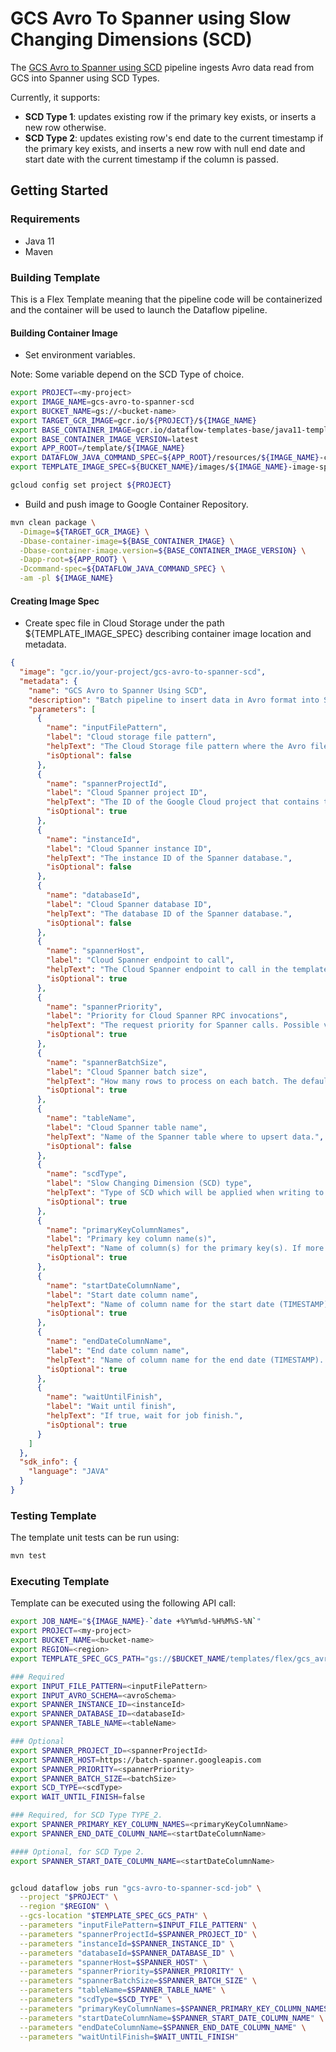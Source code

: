 # GCS Avro To Spanner using Slow Changing Dimensions (SCD)

The [GCS Avro to Spanner using SCD](src/main/java/com/google/cloud/teleport/v2/spanner/AvroToSpannerScd.java) pipeline
ingests Avro data read from GCS into Spanner using SCD Types.

Currently, it supports:

* **SCD Type 1**: updates existing row if the primary key exists, or inserts a new row otherwise.
* **SCD Type 2**: updates existing row's end date to the current timestamp if the primary key exists, and inserts a new row with null end date and start date with the current timestamp if the column is passed.

## Getting Started

### Requirements

* Java 11
* Maven

### Building Template

This is a Flex Template meaning that the pipeline code will be containerized and the container will be
used to launch the Dataflow pipeline.

#### Building Container Image

* Set environment variables.

Note: Some variable depend on the SCD Type of choice.

```sh
export PROJECT=<my-project>
export IMAGE_NAME=gcs-avro-to-spanner-scd
export BUCKET_NAME=gs://<bucket-name>
export TARGET_GCR_IMAGE=gcr.io/${PROJECT}/${IMAGE_NAME}
export BASE_CONTAINER_IMAGE=gcr.io/dataflow-templates-base/java11-template-launcher-base
export BASE_CONTAINER_IMAGE_VERSION=latest
export APP_ROOT=/template/${IMAGE_NAME}
export DATAFLOW_JAVA_COMMAND_SPEC=${APP_ROOT}/resources/${IMAGE_NAME}-command-spec.json
export TEMPLATE_IMAGE_SPEC=${BUCKET_NAME}/images/${IMAGE_NAME}-image-spec.json

gcloud config set project ${PROJECT}
```

* Build and push image to Google Container Repository.

```sh
mvn clean package \
  -Dimage=${TARGET_GCR_IMAGE} \
  -Dbase-container-image=${BASE_CONTAINER_IMAGE} \
  -Dbase-container-image.version=${BASE_CONTAINER_IMAGE_VERSION} \
  -Dapp-root=${APP_ROOT} \
  -Dcommand-spec=${DATAFLOW_JAVA_COMMAND_SPEC} \
  -am -pl ${IMAGE_NAME}
```

#### Creating Image Spec

* Create spec file in Cloud Storage under the path ${TEMPLATE_IMAGE_SPEC} describing container image location and metadata.

```json
{
  "image": "gcr.io/your-project/gcs-avro-to-spanner-scd",
  "metadata": {
    "name": "GCS Avro to Spanner Using SCD",
    "description": "Batch pipeline to insert data in Avro format into Spanner using the requested SCD Type.",
    "parameters": [
      {
        "name": "inputFilePattern",
        "label": "Cloud storage file pattern",
        "helpText": "The Cloud Storage file pattern where the Avro files are imported from.",
        "isOptional": false
      },
      {
        "name": "spannerProjectId",
        "label": "Cloud Spanner project ID",
        "helpText": "The ID of the Google Cloud project that contains the Spanner database. If not set, the default Google Cloud project is used.",
        "isOptional": true
      },
      {
        "name": "instanceId",
        "label": "Cloud Spanner instance ID",
        "helpText": "The instance ID of the Spanner database.",
        "isOptional": false
      },
      {
        "name": "databaseId",
        "label": "Cloud Spanner database ID",
        "helpText": "The database ID of the Spanner database.",
        "isOptional": false
      },
      {
        "name": "spannerHost",
        "label": "Cloud Spanner endpoint to call",
        "helpText": "The Cloud Spanner endpoint to call in the template. Only used for testing.",
        "isOptional": true
      },
      {
        "name": "spannerPriority",
        "label": "Priority for Cloud Spanner RPC invocations",
        "helpText": "The request priority for Spanner calls. Possible values are `HIGH`, `MEDIUM`, and `LOW`. The default value is `MEDIUM`.",
        "isOptional": true
      },
      {
        "name": "spannerBatchSize",
        "label": "Cloud Spanner batch size",
        "helpText": "How many rows to process on each batch. The default value is 100.",
        "isOptional": true
      },
      {
        "name": "tableName",
        "label": "Cloud Spanner table name",
        "helpText": "Name of the Spanner table where to upsert data.",
        "isOptional": false
      },
      {
        "name": "scdType",
        "label": "Slow Changing Dimension (SCD) type",
        "helpText": "Type of SCD which will be applied when writing to Spanner. The default value is TYPE_1.",
        "isOptional": true
      },
      {
        "name": "primaryKeyColumnNames",
        "label": "Primary key column name(s)",
        "helpText": "Name of column(s) for the primary key(s). If more than one, enter as CSV with no spaces (e.g. column1,column2). Only required for SCD-Type=2.",
        "isOptional": true
      },
      {
        "name": "startDateColumnName",
        "label": "Start date column name",
        "helpText": "Name of column name for the start date (TIMESTAMP). Only used for SCD-Type=2.",
        "isOptional": true
      },
      {
        "name": "endDateColumnName",
        "label": "End date column name",
        "helpText": "Name of column name for the end date (TIMESTAMP). Only required for SCD-Type=2.",
        "isOptional": true
      },
      {
        "name": "waitUntilFinish",
        "label": "Wait until finish",
        "helpText": "If true, wait for job finish.",
        "isOptional": true
      }
    ]
  },
  "sdk_info": {
    "language": "JAVA"
  }
}
```

### Testing Template

The template unit tests can be run using:

```sh
mvn test
```

### Executing Template

Template can be executed using the following API call:

```sh
export JOB_NAME="${IMAGE_NAME}-`date +%Y%m%d-%H%M%S-%N`"
export PROJECT=<my-project>
export BUCKET_NAME=<bucket-name>
export REGION=<region>
export TEMPLATE_SPEC_GCS_PATH="gs://$BUCKET_NAME/templates/flex/gcs_avro_to_spanner_scd"

### Required
export INPUT_FILE_PATTERN=<inputFilePattern>
export INPUT_AVRO_SCHEMA=<avroSchema>
export SPANNER_INSTANCE_ID=<instanceId>
export SPANNER_DATABASE_ID=<databaseId>
export SPANNER_TABLE_NAME=<tableName>

### Optional
export SPANNER_PROJECT_ID=<spannerProjectId>
export SPANNER_HOST=https://batch-spanner.googleapis.com
export SPANNER_PRIORITY=<spannerPriority>
export SPANNER_BATCH_SIZE=<batchSize>
export SCD_TYPE=<scdType>
export WAIT_UNTIL_FINISH=false

### Required, for SCD Type TYPE_2.
export SPANNER_PRIMARY_KEY_COLUMN_NAMES=<primaryKeyColumnName>
export SPANNER_END_DATE_COLUMN_NAME=<startDateColumnName>

#### Optional, for SCD Type 2.
export SPANNER_START_DATE_COLUMN_NAME=<startDateColumnName>


gcloud dataflow jobs run "gcs-avro-to-spanner-scd-job" \
  --project "$PROJECT" \
  --region "$REGION" \
  --gcs-location "$TEMPLATE_SPEC_GCS_PATH" \
  --parameters "inputFilePattern=$INPUT_FILE_PATTERN" \
  --parameters "spannerProjectId=$SPANNER_PROJECT_ID" \
  --parameters "instanceId=$SPANNER_INSTANCE_ID" \
  --parameters "databaseId=$SPANNER_DATABASE_ID" \
  --parameters "spannerHost=$SPANNER_HOST" \
  --parameters "spannerPriority=$SPANNER_PRIORITY" \
  --parameters "spannerBatchSize=$SPANNER_BATCH_SIZE" \
  --parameters "tableName=$SPANNER_TABLE_NAME" \
  --parameters "scdType=$SCD_TYPE" \
  --parameters "primaryKeyColumnNames=$SPANNER_PRIMARY_KEY_COLUMN_NAMES" \
  --parameters "startDateColumnName=$SPANNER_START_DATE_COLUMN_NAME" \
  --parameters "endDateColumnName=$SPANNER_END_DATE_COLUMN_NAME" \
  --parameters "waitUntilFinish=$WAIT_UNTIL_FINISH"
```
